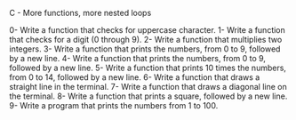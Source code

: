 C - More functions, more nested loops

0- Write a function that checks for uppercase character.
1- Write a function that checks for a digit (0 through 9).
2- Write a function that multiplies two integers.
3- Write a function that prints the numbers, from 0 to 9, followed by a new line.
4- Write a function that prints the numbers, from 0 to 9, followed by a new line.
5- Write a function that prints 10 times the numbers, from 0 to 14, followed by a new line.
6- Write a function that draws a straight line in the terminal.
7- Write a function that draws a diagonal line on the terminal.
8- Write a function that prints a square, followed by a new line.
9- Write a program that prints the numbers from 1 to 100.

